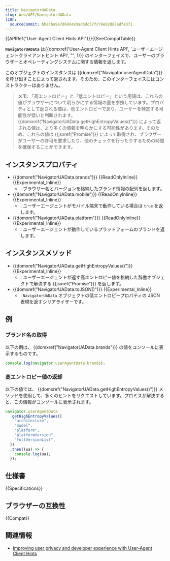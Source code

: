 ```yaml
---
title: NavigatorUAData
slug: Web/API/NavigatorUAData
l10n:
  sourceCommit: bbecba9e7d688493adbdc37fc70e02d87adfe371
---
```


{{APIRef("User-Agent Client Hints API")}}{{SeeCompatTable}}

**`NavigatorUAData`** は{{domxref('User-Agent Client Hints API', 'ユーザーエージェントクライアントヒント API', "", 1)}} のインターフェイスで、ユーザーのブラウザーとオペレーティングシステムに関する情報を返します。

このオブジェクトのインスタンスは {{domxref("Navigator.userAgentData")}} を呼び出すことによって返されます。そのため、このインターフェイスにはコンストラクターはありません。

> **メモ:** 「高エントロピー」と「低エントロピー」という用語は、これらの値がブラウザーについて明らかにする情報の量を参照しています。プロパティとして返される値は、低エントロピーであり、ユーザーを特定する可能性が低いと判断されます。 {{domxref("NavigatorUAData.getHighEntropyValues()")}} によって返される値は、より多くの情報を明らかにする可能性があります。そのため、これらの値は {{jsxref("Promise")}} によって取得され、ブラウザーがユーザーの許可を要求したり、他のチェックを行ったりするための時間を確保することができます。

## インスタンスプロパティ

- {{domxref("NavigatorUAData.brands")}} {{ReadOnlyInline}} {{Experimental_Inline}}
  - : ブラウザー名とバージョンを格納したブランド情報の配列を返します。
- {{domxref("NavigatorUAData.mobile")}} {{ReadOnlyInline}} {{Experimental_Inline}}
  - : ユーザーエージェントがモバイル端末で動作している場合は `true` を返します。
- {{domxref("NavigatorUAData.platform")}} {{ReadOnlyInline}} {{Experimental_Inline}}
  - : ユーザーエージェントが動作しているプラットフォームのブランドを返します。

## インスタンスメソッド

- {{domxref("NavigatorUAData.getHighEntropyValues()")}} {{Experimental_Inline}}
  - : ユーザーエージェントが返す高エントロピー値を格納した辞書オブジェクトで解決する {{jsxref("Promise")}} を返します。
- {{domxref("NavigatorUAData.toJSON()")}} {{Experimental_Inline}}
  - : `NavigatorUAData` オブジェクトの低エントロピープロパティの JSON 表現を返すシリアライザーです。

## 例

### ブランド名の取得

以下の例は、 {{domxref("NavigatorUAData.brands")}} の値をコンソールに表示するものです。

```js
console.log(navigator.userAgentData.brands);
```

### 高エントロピー値の返却

以下の値では、 {{domxref("NavigatorUAData.getHighEntropyValues()")}} メソッドを使用して、多くのヒントをリクエストしています。プロミスが解決すると、この情報がコンソールに表示されます。

```js
navigator.userAgentData
  .getHighEntropyValues([
    "architecture",
    "model",
    "platform",
    "platformVersion",
    "fullVersionList",
  ])
  .then((ua) => {
    console.log(ua);
  });
```

## 仕様書

{{Specifications}}

## ブラウザーの互換性

{{Compat}}

## 関連情報

- [Improving user privacy and developer experience with User-Agent Client Hints](https://web.dev/user-agent-client-hints/)
